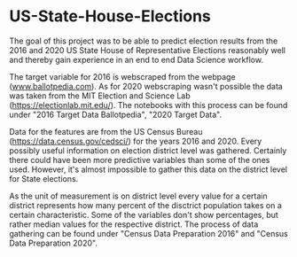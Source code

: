 # US-State-House-Elections

The goal of this project was to be able to predict election results from the 2016 and 2020 US State House of Representative Elections reasonably well and thereby gain experience in an end to end Data Science workflow.

The target variable for 2016 is webscraped from the webpage (www.ballotpedia.com). As for 2020 webscraping wasn't possible the data was taken from the MIT Election and Science Lab (https://electionlab.mit.edu/). The notebooks with this process can be found under "2016 Target Data Ballotpedia", "2020 Target Data".

Data for the features are from the US Census Bureau (https://data.census.gov/cedsci/) for the years 2016 and 2020. Every possibly useful information on election district level was gathered. Certainly there could have been more predictive variables than some of the ones used. However, it's almost impossible to gather this data on the district level for State elections.

As the unit of measurement is on district level every value for a certain district represents how many percent of the disctrict population takes on a certain characteristic. Some of the variables don't show percentages, but rather median values for the respective district. The process of data gathering can be found under "Census Data Preparation 2016" and "Census Data Preparation 2020".
